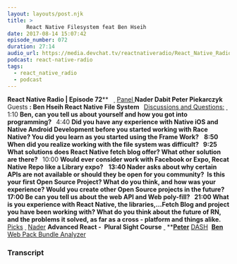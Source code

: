 ```yaml
---
layout: layouts/post.njk
title: >
      React Native Filesystem feat Ben Hseih
date: 2017-08-14 15:07:42
episode_number: 072
duration: 27:14
audio_url: https://media.devchat.tv/reactnativeradio/React_Native_Radio_Episode_72.mp3
podcast: react-native-radio
tags: 
  - react_native_radio
  - podcast
---
```


 **React Native Radio | Episode 72**** &nbsp; ****<u> </u>**** <u>Panel </u> **Nader Dabit Peter Piekarczyk** Guests **: Ben Hseih React Native File System &nbsp;** <u>Discussions and Questions:</u> ****<u> </u>**** 1:10 **Ben, can you tell us about yourself and how you got into programming? &nbsp;** 4:40 **Did you have any experience with Native iOS and Native Android Development before you started working with Race Native? You did you learn as you started using the Frame Work?** &nbsp; ****8:50** When did you realize working with the file system was difficult? &nbsp; **9:25** What solutions does React Native fetch blog offer? What other solution are there? **&nbsp;**** 10:00 **Would ever consider work with Facebook or Expo, Recat Native Repo like a Library expo?** &nbsp; ****13:40** Nader asks about why certain APIs are not available or should they be open for you community?&nbsp; Is this your first Open Source Project? What do you think, and how was your experience? Would you create other Open Source projects in the future? &nbsp; **17:00** Be can you tell us about the web API and Web poly-fill? &nbsp; **21:00** What is you experience with React Native, the libraries,…Fetch Blog and project you have been working with? What do you think about the future of RN, and the problems it solved, as far as a cross - platform and things alike. **&nbsp;**** <u>Picks</u> ****<u> </u>**** <u>Nader</u> **Advanced React -&nbsp; Plural Sight Course** <u> </u> ****<u>Peter</u>** [DASH](https://dash.generalassemb.ly/)&nbsp; **<u>Ben </u>** [Web Pack Bundle Analyzer](https://github.com/th0r/webpack-bundle-analyzer)

### Transcript


